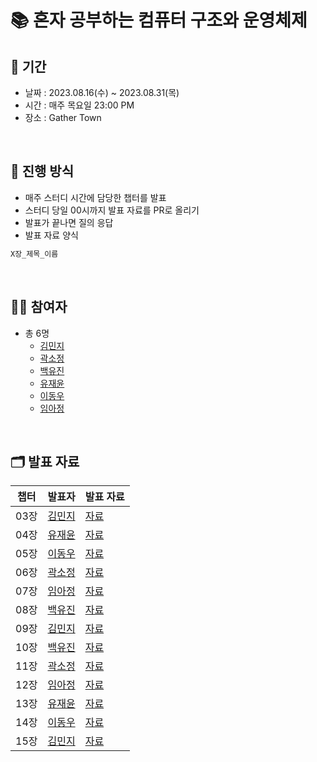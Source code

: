 # 📚 혼자 공부하는 컴퓨터 구조와 운영체제


## 📅 기간
- 날짜 : 2023.08.16(수) ~ 2023.08.31(목)
- 시간 : 매주 목요일 23:00 PM
- 장소 : Gather Town

<br>

## 📜 진행 방식

- 매주 스터디 시간에 담당한 챕터를 발표
- 스터디 당일 00시까지 발표 자료를 PR로 올리기 
- 발표가 끝나면 질의 응답
- 발표 자료 양식
```java
X장_제목_이름
```

<br>

## 🙋🏻 참여자

- 총 6명
  - [김민지](https://github.com/alswl020208)
  - [곽소정](https://github.com/ssojungg)
  - [백유진](https://github.com/Yujin-Baek)
  - [유재윤](https://github.com/yoojaeyoonGit)
  - [이동우](https://github.com/dongwooooooo)
  - [임아정](https://github.com/Ajeong-Im)

<br>

## 🗂️ 발표 자료

| 챕터  | 발표자 | 발표 자료 |
|-----|-----|-------|
| 03장 | [김민지](https://github.com/alswl020208) | [자료](https://github.com/Dev-Books-Master-Study/computer-architecture-and-operating-system/blob/main/1%EC%A3%BC%EC%B0%A8/03%EC%9E%A5/03%EC%9E%A5_%EB%AA%85%EB%A0%B9%EC%96%B4_%EA%B9%80%EB%AF%BC%EC%A7%80.md)  
| 04장 | [유재윤](https://github.com/yoojaeyoonGit) | [자료](https://github.com/Dev-Books-Master-Study/computer-architecture-and-operating-system/blob/main/1%EC%A3%BC%EC%B0%A8/04%EC%9E%A5/04%EC%9E%A5_CPU%EC%99%80%20%EC%9E%91%EB%8F%99%20%EC%9B%90%EB%A6%AC_%EC%9C%A0%EC%9E%AC%EC%9C%A4.md)  
| 05장 | [이동우](https://github.com/dongwooooooo) | [자료](https://github.com/Dev-Books-Master-Study/computer-architecture-and-operating-system/blob/main/1%EC%A3%BC%EC%B0%A8/05%EC%9E%A5/05%EC%9E%A5_CPU%20%EC%84%B1%EB%8A%A5%20%ED%96%A5%EC%83%81%20%EA%B8%B0%EB%B2%95_%EC%9D%B4%EB%8F%99%EC%9A%B0.md)  
| 06장 | [곽소정](https://github.com/ssojungg) | [자료](https://github.com/Dev-Books-Master-Study/computer-architecture-and-operating-system/blob/main/1%EC%A3%BC%EC%B0%A8/06%EC%9E%A5/06%EC%9E%A5_%EB%A9%94%EB%AA%A8%EB%A6%AC%EC%99%80%20%EC%BA%90%EC%8B%9C%EB%A9%94%EB%AA%A8%EB%A6%AC_%EA%B3%BD%EC%86%8C%EC%A0%95.md)  
| 07장 | [임아정](https://github.com/Ajeong-Im) | [자료](https://github.com/Dev-Books-Master-Study/computer-architecture-and-operating-system/blob/main/1%EC%A3%BC%EC%B0%A8/07%EC%9E%A5/07%EC%9E%A5_%EB%B3%B4%EC%A1%B0%EA%B8%B0%EC%96%B5%EC%9E%A5%EC%B9%98_%EC%9E%84%EC%95%84%EC%A0%95.md)  
| 08장 | [백유진](https://github.com/Yujin-Baek) | [자료](https://github.com/Dev-Books-Master-Study/computer-architecture-and-operating-system/blob/main/1%EC%A3%BC%EC%B0%A8/08%EC%9E%A5/08%EC%9E%A5_%EC%9E%85%EC%B6%9C%EB%A0%A5%EC%9E%A5%EC%B9%98_%EB%B0%B1%EC%9C%A0%EC%A7%84.md)  
| 09장 | [김민지](https://github.com/alswl020208) | [자료](https://github.com/Dev-Books-Master-Study/computer-architecture-and-operating-system/blob/main/1%EC%A3%BC%EC%B0%A8/09%EC%9E%A5/09%EC%9E%A5_%EC%9A%B4%EC%98%81%EC%B2%B4%EC%A0%9C%20%EC%8B%9C%EC%9E%91%ED%95%98%EA%B8%B0_%EA%B9%80%EB%AF%BC%EC%A7%80.md)  
| 10장 | [백유진](https://github.com/Yujin-Baek) | [자료](https://github.com/Dev-Books-Master-Study/computer-architecture-and-operating-system/blob/main/2%EC%A3%BC%EC%B0%A8/10%EC%9E%A5/10%EC%9E%A5_%ED%94%84%EB%A1%9C%EC%84%B8%EC%8A%A4%EC%99%80%20%EC%8A%A4%EB%A0%88%EB%93%9C_%EB%B0%B1%EC%9C%A0%EC%A7%84.md)  
| 11장 | [곽소정](https://github.com/ssojungg) | [자료](https://github.com/Dev-Books-Master-Study/computer-architecture-and-operating-system/blob/main/2%EC%A3%BC%EC%B0%A8/11%EC%9E%A5/11%EC%9E%A5_CPU%EC%8A%A4%EC%BC%80%EC%A4%84%EB%A7%81_%EA%B3%BD%EC%86%8C%EC%A0%95.md)  
| 12장 | [임아정](https://github.com/Ajeong-Im) | [자료](https://github.com/Dev-Books-Master-Study/computer-architecture-and-operating-system/blob/main/2%EC%A3%BC%EC%B0%A8/12%EC%9E%A5/12%EC%9E%A5_%ED%94%84%EB%A1%9C%EC%84%B8%EC%8A%A4%20%EB%8F%99%EA%B8%B0%ED%99%94_%EC%9E%84%EC%95%84%EC%A0%95.md)  
| 13장 | [유재윤](https://github.com/yoojaeyoonGit) | [자료](https://github.com/Dev-Books-Master-Study/computer-architecture-and-operating-system/blob/main/2%EC%A3%BC%EC%B0%A8/13%EC%9E%A5/13%EC%9E%A5_%EA%B5%90%EC%B0%A9%20%EC%83%81%ED%83%9C_%EC%9C%A0%EC%9E%AC%EC%9C%A4.md)  
| 14장 | [이동우](https://github.com/dongwooooooo) | [자료](https://github.com/Dev-Books-Master-Study/computer-architecture-and-operating-system/blob/main/2%EC%A3%BC%EC%B0%A8/14%EC%9E%A5/14%EC%9E%A5_%EA%B0%80%EC%83%81%EB%A9%94%EB%AA%A8%EB%A6%AC_%EC%9D%B4%EB%8F%99%EC%9A%B0.md)  
| 15장 | [김민지](https://github.com/alswl020208) | [자료](https://github.com/Dev-Books-Master-Study/computer-architecture-and-operating-system/blob/main/2%EC%A3%BC%EC%B0%A8/15%EC%9E%A5/15%EC%9E%A5_%ED%8C%8C%EC%9D%BC%EC%8B%9C%EC%8A%A4%ED%85%9C_%EA%B9%80%EB%AF%BC%EC%A7%80.md)  
